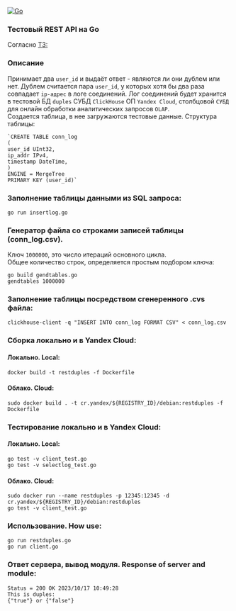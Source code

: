 [![Go](https://github.com/blablatov/restduples/actions/workflows/server.yml/badge.svg)](https://github.com/blablatov/restduples/actions/workflows/server.yml)
### Тестовый REST API на Go  
Согласно [ТЗ:](https://gist.github.com/zemlya25/585ab3fb3b0704880f920728c7598beb)

### Описание   
Принимает два `user_id` и выдаёт ответ - являются ли они дублем или нет. Дублем считается пара `user_id`, у которых хотя бы два раза совпадает `ip-адрес` в логе соединений.
Лог соединений будет хранится в тестовой БД `duples` СУБД `ClickHouse` ОП `Yandex Cloud`, столбцовой `СУБД` для онлайн обработки аналитических запросов `OLAP`.    
Создается таблица, в нее загружаются тестовые данные. Структура таблицы:     
  
	`CREATE TABLE conn_log
	(
    user_id UInt32,
    ip_addr IPv4,
    timestamp DateTime,
	)
	ENGINE = MergeTree
	PRIMARY KEY (user_id)`
	

### Заполнение таблицы данными из SQL запроса:       
	go run insertlog.go  

### Генератор файла со строками записей таблицы (conn_log.csv).  
Ключ `1000000`, это число итераций основного цикла.  
Общее количество строк, определяется простым подбором ключа:  

	go build gendtables.go  
	gendtables 1000000
		
### Заполнение таблицы посредством сгенеренного .cvs файла:
	clickhouse-client -q "INSERT INTO conn_log FORMAT CSV" < conn_log.csv 
	

### Сборка локально и в Yandex Cloud:  
#### Локально. Local:  
	docker build -t restduples -f Dockerfile  
	
#### Облако. Cloud:    
	sudo docker build . -t cr.yandex/${REGISTRY_ID}/debian:restduples -f Dockerfile


### Тестирование локально и в Yandex Cloud:         
#### Локально. Local:    
	go test -v client_test.go    
	go test -v selectlog_test.go  

#### Облако. Cloud:   
	sudo docker run --name restduples -p 12345:12345 -d cr.yandex/${REGISTRY_ID}/debian:restduples 
	go test -v client_test.go  	

### Использование. How use:   
	go run restduples.go
	go run client.go    
	
### Ответ сервера, вывод модуля. Response of server and module:     
	Status = 200 OK 2023/10/17 10:49:28 
	This is duples:
 	{"true"} or {"false"}  



	


  




 
